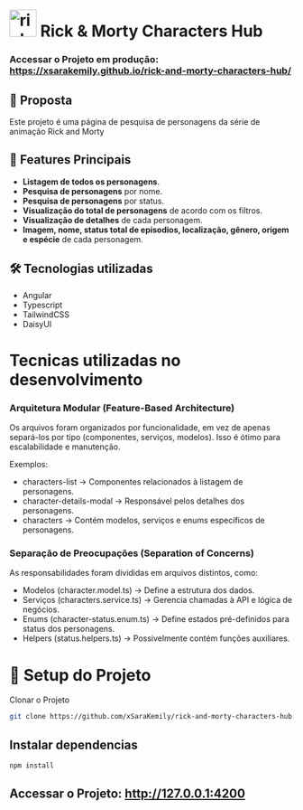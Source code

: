 # <img width="48" height="48" src="https://img.icons8.com/color/48/rick-sanchez.png" alt="rick-sanchez"/> Rick & Morty Characters Hub

### Accessar o Projeto em produção: https://xsarakemily.github.io/rick-and-morty-characters-hub/

## 📝 Proposta  

Este projeto é uma página de pesquisa de personagens da série de animação Rick and Morty

## 🔹 Features Principais  
- **Listagem de todos os personagens**.
- **Pesquisa de personagens** por nome.  
- **Pesquisa de personagens** por status.  
- **Visualização do total de personagens** de acordo com os filtros.  
- **Visualização de detalhes** de cada personagem.
- **Imagem, nome, status total de episodios, localização, gênero, origem e espécie** de cada personagem.

## 🛠️ Tecnologias utilizadas

- Angular
- Typescript
- TailwindCSS
- DaisyUI

# Tecnicas utilizadas no desenvolvimento

### Arquitetura Modular (Feature-Based Architecture)
Os arquivos foram organizados por funcionalidade, em vez de apenas separá-los por tipo (componentes, serviços, modelos). Isso é ótimo para escalabilidade e manutenção.

Exemplos:
- characters-list → Componentes relacionados à listagem de personagens.
- character-details-modal → Responsável pelos detalhes dos personagens.
- characters → Contém modelos, serviços e enums específicos de personagens.

### Separação de Preocupações (Separation of Concerns)
As responsabilidades foram divididas em arquivos distintos, como:

- Modelos (character.model.ts) → Define a estrutura dos dados.
- Serviços (characters.service.ts) → Gerencia chamadas à API e lógica de negócios.
- Enums (character-status.enum.ts) → Define estados pré-definidos para status dos personagens.
- Helpers (status.helpers.ts) → Possivelmente contém funções auxiliares.

# 🚀 Setup do Projeto 

Clonar o Projeto
```sh
git clone https://github.com/xSaraKemily/rick-and-morty-characters-hub.git
```

Instalar dependencias
---

```sh
npm install
```

## Accessar o Projeto: http://127.0.0.1:4200
